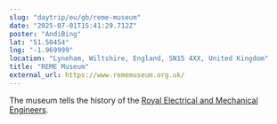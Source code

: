 ```yaml
---
slug: "daytrip/eu/gb/reme-museum"
date: "2025-07-01T15:41:29.712Z"
poster: "AndiBing"
lat: "51.50454"
lng: "-1.969999"
location: "Lyneham, Wiltshire, England, SN15 4XX, United Kingdom"
title: "REME Museum"
external_url: https://www.rememuseum.org.uk/
---
```

The museum tells the history of the [Royal Electrical and Mechanical Engineers](https://en.wikipedia.org/wiki/Royal_Electrical_and_Mechanical_Engineers).